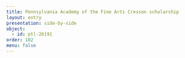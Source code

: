 ```yaml
---
title: Pennsylvania Academy of the Fine Arts Cresson scholarship
layout: entry
presentation: side-by-side
object:
  - id: ptl-26191
order: 102
menu: false
---
```







